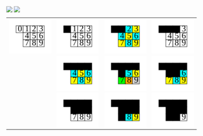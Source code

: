 <img align="center" src="blue.svg"/>
<img align="center" src="yellow.svg"/>

|                                   |                                   |                                   |                                   |
| --------------------------------- | --------------------------------- | --------------------------------- | --------------------------------- |
| <img align="center" src="0.svg"/> | <img align="center" src="1.svg"/> | <img align="center" src="2.svg"/> | <img align="center" src="3.svg"/> |
|                                   | <img align="center" src="4.svg"/> | <img align="center" src="5.svg"/> | <img align="center" src="6.svg"/> |
|                                   | <img align="center" src="7.svg"/> | <img align="center" src="8.svg"/> | <img align="center" src="9.svg"/> |
